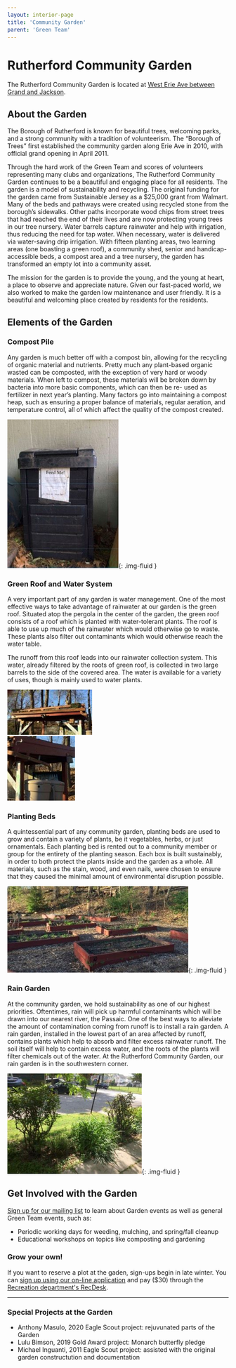 ```yaml
---
layout: interior-page
title: 'Community Garden'
parent: 'Green Team'
---
```


# Rutherford Community Garden

The Rutherford Community Garden is located at [West Erie Ave between Grand and Jackson](https://goo.gl/maps/zdgEhzCxa3bNymBRA).

## About the Garden
The Borough of Rutherford is known for beautiful trees, welcoming parks, and a strong community with a tradition of volunteerism. The “Borough of Trees” first established the community garden along Erie Ave in 2010, with official grand opening in April 2011. 

Through the hard work of the Green Team and scores of volunteers representing many clubs and organizations, The Rutherford Community Garden continues to be a beautiful and engaging place for all residents. The garden is a model of sustainability and recycling. The original funding for the garden came from Sustainable Jersey as a $25,000 grant from Walmart. Many of the beds and pathways were created using recycled stone from the borough’s sidewalks.  Other paths incorporate wood chips from street trees that had reached the end of their lives and are now protecting young trees in our tree nursery. Water barrels capture rainwater and help with irrigation, thus reducing the need for tap water. When necessary, water is  delivered via water-saving drip irrigation. With fifteen planting areas, two learning areas (one boasting a green roof), a community shed, senior and handicap-accessible beds, a compost area and a tree nursery, the garden has transformed an empty lot into a community asset. 

The mission for the garden is to provide the young, and the young at heart, a place to observe and appreciate nature. Given our fast-paced world, we also worked to make the garden low maintenance and user friendly. It is a beautiful and welcoming place created by residents for the residents. 

## Elements of the Garden

### Compost Pile
Any garden is much better off with a compost bin, allowing for the recycling of organic material and nutrients. Pretty much any plant-based organic wasted can be composted, with the exception of very hard or woody materials. When left to compost, these materials will be broken down by bacteria into more basic components, which can then be re- used as fertilizer in next year’s planting. Many factors go into maintaining a compost heap, such as ensuring a proper balance of materials, regular aeration, and temperature control, all of which affect the quality of the compost created.

![Composter](/committees/green-team/compost.jpg){: .img-fluid }

### Green Roof and Water System
A very important part of any garden is water management. One of the most effective ways to take advantage of rainwater at our garden is the green roof. Situated atop the pergola in the center of the garden, the green roof consists of a roof which is planted with water-tolerant plants. The roof is able to use up much of the rainwater which would otherwise go to waste. These plants also filter out contaminants which would otherwise reach the water table.

The runoff from this roof leads into our rainwater collection system. This water, already filtered by the roots of green roof, is collected in two large barrels to the side of the covered area. The water is available for a variety of uses, though is mainly used to water plants.

<div class="row row-cols-1 row-cols-sm-2 g-2 my-4">
  <div class="col">
    <img src="/committees/green-team/greenroof_1.jpg" alt="Green Roof" class="img-fluid" />
  </div>
  <div class="col">
    <img src="/committees/green-team/greenroof_2.jpg" alt="Water System" class="img-fluid" />
  </div>
</div>

### Planting Beds
A quintessential part of any community garden, planting beds are used to grow and contain a variety of plants, be it vegetables, herbs, or just ornamentals. Each planting bed is rented out to a community member or group for the entirety of the planting season. Each box is built sustainably, in order to both protect the plants inside and the garden as a whole. All materials, such as the stain, wood, and even nails, were chosen to ensure that they caused the minimal amount of environmental disruption possible.

![Planting Beds](/committees/green-team/plantingbeds.jpg){: .img-fluid }

### Rain Garden
At the community garden, we hold sustainability as one of our highest priorities. Oftentimes, rain will pick up harmful contaminants which will be drawn into our nearest river, the Passaic. One of the best ways to alleviate the amount of contamination coming from runoff is to install a rain garden. A rain garden, installed in the lowest part of an area affected by runoff, contains plants which help to absorb and filter excess rainwater runoff. The soil itself will help to contain excess water, and the roots of the plants will filter chemicals out of the water. At the Rutherford Community Garden, our rain garden is in the southwestern corner.

![Rain Garden](/committees/green-team/raingarden.jpg){: .img-fluid }

## Get Involved with the Garden

[Sign up for our mailing list](https://rutherfordgreenteam.us13.list-manage.com/subscribe?u=6c64824e101044cb88e049a6e&id=9600eda580) to learn about Garden events as well as general Green Team events, such as:
* Periodic working days for weeding, mulching, and spring/fall cleanup
* Educational workshops on topics like composting and gardening

### Grow your own!
If you want to reserve a plot at the gaden, sign-ups begin in late winter. You can [sign up using our on-line application](https://docs.google.com/forms/d/e/1FAIpQLSfHjuFOk-_LMR43AVJa86YNRRJRdzPDqPcQHkYf1J18TPDCWA/viewform) and pay ($30) through the [Recreation department's RecDesk](https://rutherfordnj.recdesk.com/Community/Home).

---
### Special Projects at the Garden
* Anthony Masulo, 2020 Eagle Scout project: rejuvunated parts of the Garden
* Lulu Bimson, 2019 Gold Award project: Monarch butterfly pledge
* Michael Inguanti, 2011 Eagle Scout project: assisted with the original garden constructution and documentation